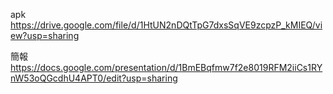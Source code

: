 apk
https://drive.google.com/file/d/1HtUN2nDQtTpG7dxsSqVE9zcpzP_kMIEQ/view?usp=sharing

簡報
https://docs.google.com/presentation/d/1BmEBqfmw7f2e8019RFM2iiCs1RYnW53oQGcdhU4APT0/edit?usp=sharing
